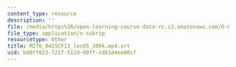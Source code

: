 ```yaml
---
content_type: resource
description: ''
file: /media/https%3A/open-learning-course-data-rc.s3.amazonaws.com/6-041sc-probabilistic-systems-analysis-and-applied-probability-fall-2013/bd8ff023721f512d90ffcd61d4ee80cf_MIT6_041SCF13_lec05_300k.mp4.vtt
file_type: application/x-subrip
resourcetype: Other
title: MIT6_041SCF13_lec05_300k.mp4.srt
uid: bd8ff023-721f-512d-90ff-cd61d4ee80cf
---
```

